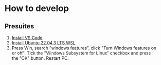 # How to develop
## Presuites
1. [Install VS Code](https://code.visualstudio.com/)
2. [Install Ubuntu 22.04.3 LTS WSL](https://www.microsoft.com/store/productId/9PN20MSR04DW?ocid=pdpshare)
3. Press Win, search "windows features", click "Turn Windows features on or off". Tick the "Windows Subsystem for Linux" checkbox and press the "OK" button. Restart PC.
   
